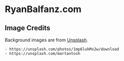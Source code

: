 # RyanBalfanz.com

Image Credits
-------------

Background images are from [Unsplash](https://unsplash.com/).

	- https://unsplash.com/photos/1mp6lukMx2w/download
	- https://unsplash.com/martantosh
